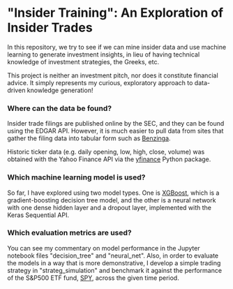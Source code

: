 # "Insider Training": An Exploration of Insider Trades
In this repository, we try to see if we can mine insider data and use machine learning to generate investment insights, in lieu of having technical knowledge of investment strategies, the Greeks, etc.

This project is neither an investment pitch, nor does it constitute financial advice. It simply represents my curious, exploratory approach to data-driven knowledge generation!

### Where can the data be found?
Insider trade filings are published online by the SEC, and they can be found using the EDGAR API. However, it is much easier to pull data from sites that gather the filing data into tabular form such as [Benzinga](https://www.benzinga.com/).

Historic ticker data (e.g. daily opening, low, high, close, volume) was obtained with the Yahoo Finance API via the [yfinance](https://pypi.org/project/yfinance/) Python package.

### Which machine learning model is used?
So far, I have explored using two model types. One is [XGBoost](https://xgboost.readthedocs.io/en/stable/index.html), which is a gradient-boosting decision tree model, and the other is a neural network with one dense hidden layer and a dropout layer, implemented with the Keras Sequential API.

### Which evaluation metrics are used?
You can see my commentary on model performance in the Jupyter notebook files "decision_tree" and "neural_net". Also, in order to evaluate the models in a way that is more demonstrative, I develop a simple trading strategy in "strateg_simulation" and benchmark it against the performance of the S&P500 ETF fund, [SPY](https://www.google.com/finance/quote/SPY:NYSEARCA), across the given time period.
